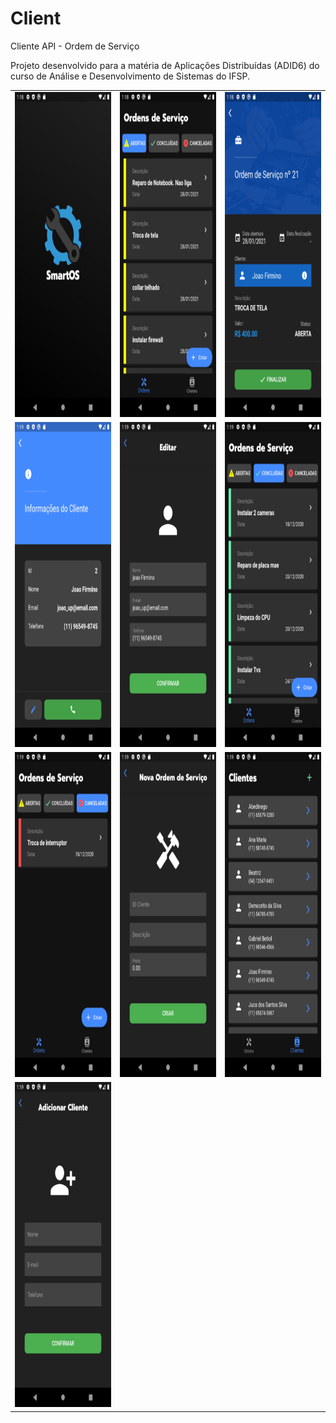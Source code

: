 # Client

Cliente API - Ordem de Serviço

Projeto desenvolvido para a matéria de Aplicações Distribuídas (ADID6) do curso de Análise e Desenvolvimento de Sistemas do IFSP.


<table>
  <tr>
    <td><img src="assets/images/Screenshot_1.png" width=270 height=520></td>
    <td><img src="assets/images/Screenshot_2.png" width=270 height=520></td>
    <td><img src="assets/images/Screenshot_3.png" width=270 height=520></td>
  </tr>
  <tr>
    <td><img src="assets/images/Screenshot_4.png" width=270 height=520></td>
    <td><img src="assets/images/Screenshot_5.png" width=270 height=520></td>
    <td><img src="assets/images/Screenshot_6.png" width=270 height=520></td>
  </tr>
  <tr>
    <td><img src="assets/images/Screenshot_7.png" width=270 height=520></td>
    <td><img src="assets/images/Screenshot_8.png" width=270 height=520></td>
    <td><img src="assets/images/Screenshot_9.png" width=270 height=520></td>
  </tr>
  <tr>
    <td><img src="assets/images/Screenshot_10.png" width=270 height=520></td>
  </tr>
 </table>
